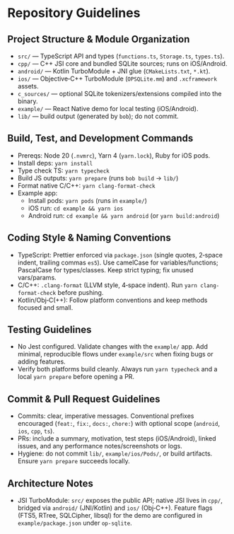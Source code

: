 # Repository Guidelines

## Project Structure & Module Organization
- `src/` — TypeScript API and types (`functions.ts`, `Storage.ts`, `types.ts`).
- `cpp/` — C++ JSI core and bundled SQLite sources; runs on iOS/Android.
- `android/` — Kotlin TurboModule + JNI glue (`CMakeLists.txt`, `*.kt`).
- `ios/` — Objective‑C++ TurboModule (`OPSQLite.mm`) and `.xcframework` assets.
- `c_sources/` — optional SQLite tokenizers/extensions compiled into the binary.
- `example/` — React Native demo for local testing (iOS/Android).
- `lib/` — build output (generated by `bob`); do not commit.

## Build, Test, and Development Commands
- Prereqs: Node 20 (`.nvmrc`), Yarn 4 (`yarn.lock`), Ruby for iOS pods.
- Install deps: `yarn install`
- Type check TS: `yarn typecheck`
- Build JS outputs: `yarn prepare` (runs `bob build` → `lib/`)
- Format native C/C++: `yarn clang-format-check`
- Example app:
  - Install pods: `yarn pods` (runs in `example/`)
  - iOS run: `cd example && yarn ios`
  - Android run: `cd example && yarn android` (or `yarn build:android`)

## Coding Style & Naming Conventions
- TypeScript: Prettier enforced via `package.json` (single quotes, 2‑space indent, trailing commas `es5`). Use camelCase for variables/functions; PascalCase for types/classes. Keep strict typing; fix unused vars/params.
- C/C++: `.clang-format` (LLVM style, 4‑space indent). Run `yarn clang-format-check` before pushing.
- Kotlin/Obj‑C(++): Follow platform conventions and keep methods focused and small.

## Testing Guidelines
- No Jest configured. Validate changes with the `example/` app. Add minimal, reproducible flows under `example/src` when fixing bugs or adding features.
- Verify both platforms build cleanly. Always run `yarn typecheck` and a local `yarn prepare` before opening a PR.

## Commit & Pull Request Guidelines
- Commits: clear, imperative messages. Conventional prefixes encouraged (`feat:`, `fix:`, `docs:`, `chore:`) with optional scope (`android`, `ios`, `cpp`, `ts`).
- PRs: include a summary, motivation, test steps (iOS/Android), linked issues, and any performance notes/screenshots or logs.
- Hygiene: do not commit `lib/`, `example/ios/Pods/`, or build artifacts. Ensure `yarn prepare` succeeds locally.

## Architecture Notes
- JSI TurboModule: `src/` exposes the public API; native JSI lives in `cpp/`, bridged via `android/` (JNI/Kotlin) and `ios/` (Obj‑C++). Feature flags (FTS5, RTree, SQLCipher, libsql) for the demo are configured in `example/package.json` under `op-sqlite`.

